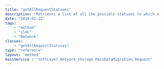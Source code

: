 ```yaml
---
title: "getAllRequestStatuses"
description: "Retrieves a list of all the possible statuses to which a request may be set."
date: "2018-02-12"
tags:
    - "method"
    - "sldn"
    - "Network"
classes:
    - "getAllRequestStatuses"
type: "reference"
layout: "method"
mainService : "SoftLayer_Network_Storage_MassDataMigration_Request"
---
```

